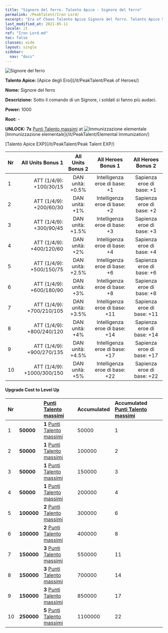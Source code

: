 ```yaml
---
title: "Signore del ferro. Talento Apice - Signore del ferro"
permalink: /PeakTalent/Iron Lord/
excerpt: "Era of Chaos Talento Apice Signore del ferro. Talento Apice Signore del ferro. Signore del ferro"
last_modified_at: 2021-05-11
locale: it
ref: "Iron Lord.md"
toc: false
classes: wide
layout: single
sidebar:
  nav: "docs"
---
```


  ![Signore del ferro](/images/pt/talent_1008.png)

  **Talento Apice:** [Apice degli Eroi](/it/PeakTalent/Peak of Heroes/)

  **Nome:** Signore del ferro

  **Descrizione:** Sotto il comando di un Signore, i soldati si fanno più audaci.

  **Power:** 1000

  **Root:** -

  **UNLOCK: 7x** [Punti Talento massimi](/ItemsIT/con_934/) at ![Immunizzazione elementale](/images/pt/talent_1004.png) [Immunizzazione elementale](/it/PeakTalent/Elemental Immunization/)

  [Talento Apice EXP](/it/PeakTalent/Peak Talent EXP/)

  | Nr | All Units Bonus 1 | All Units Bonus 2 | All Heroes Bonus 1 | All Heroes Bonus 2 |
  |:---|--------------:|:-------------:|:-------------:|:-------------:|
  | 1 | ATT (1/4/9): +100/30/15 | DAN unità: +0.5% | Intelligenza eroe di base: +1 | Sapienza eroe di base: +1 |
  | 2 | ATT (1/4/9): +200/60/30 | DAN unità: +1% | Intelligenza eroe di base: +2 | Sapienza eroe di base: +2 |
  | 3 | ATT (1/4/9): +300/90/45 | DAN unità: +1.5% | Intelligenza eroe di base: +3 | Sapienza eroe di base: +3 |
  | 4 | ATT (1/4/9): +400/120/60 | DAN unità: +2% | Intelligenza eroe di base: +4 | Sapienza eroe di base: +4 |
  | 5 | ATT (1/4/9): +500/150/75 | DAN unità: +2.5% | Intelligenza eroe di base: +6 | Sapienza eroe di base: +6 |
  | 6 | ATT (1/4/9): +600/180/90 | DAN unità: +3% | Intelligenza eroe di base: +8 | Sapienza eroe di base: +8 |
  | 7 | ATT (1/4/9): +700/210/105 | DAN unità: +3.5% | Intelligenza eroe di base: +11 | Sapienza eroe di base: +11 |
  | 8 | ATT (1/4/9): +800/240/120 | DAN unità: +4% | Intelligenza eroe di base: +14 | Sapienza eroe di base: +14 |
  | 9 | ATT (1/4/9): +900/270/135 | DAN unità: +4.5% | Intelligenza eroe di base: +17 | Sapienza eroe di base: +17 |
  | 10 | ATT (1/4/9): +1000/300/150 | DAN unità: +5% | Intelligenza eroe di base: +22 | Sapienza eroe di base: +22 |


#### Upgrade Cost to Level Up

  | Nr | <i class="fas fa-coins"/> | [Punti Talento massimi](/ItemsIT/con_934/) | Accumulated <i class="fas fa-coins"/> | Accumulated [Punti Talento massimi](/ItemsIT/con_934/) |
  |:---|:--------------|:-------------|:-------------|:-------------|
  | 1 | **50000** | **1** [Punti Talento massimi](/ItemsIT/con_934/) | 50000 | 1 |
  | 2 | **50000** | **1** [Punti Talento massimi](/ItemsIT/con_934/) | 100000 | 2 |
  | 3 | **50000** | **1** [Punti Talento massimi](/ItemsIT/con_934/) | 150000 | 3 |
  | 4 | **50000** | **1** [Punti Talento massimi](/ItemsIT/con_934/) | 200000 | 4 |
  | 5 | **100000** | **2** [Punti Talento massimi](/ItemsIT/con_934/) | 300000 | 6 |
  | 6 | **100000** | **2** [Punti Talento massimi](/ItemsIT/con_934/) | 400000 | 8 |
  | 7 | **150000** | **3** [Punti Talento massimi](/ItemsIT/con_934/) | 550000 | 11 |
  | 8 | **150000** | **3** [Punti Talento massimi](/ItemsIT/con_934/) | 700000 | 14 |
  | 9 | **150000** | **3** [Punti Talento massimi](/ItemsIT/con_934/) | 850000 | 17 |
  | 10 | **250000** | **5** [Punti Talento massimi](/ItemsIT/con_934/) | 1100000 | 22 |
